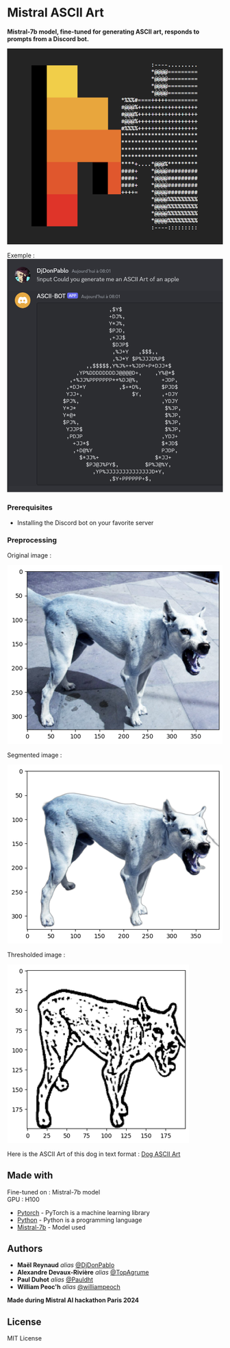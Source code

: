 # Mistral ASCII Art

**Mistral-7b model, fine-tuned for generating ASCII art, responds to prompts from a Discord bot.**

![Mistral ASCII Art](assets/mistral-ascii-art-logo.png)

Exemple :  
![Apple generation](assets/screen-apple.png)


### Prerequisites

- Installing the Discord bot on your favorite server

### Preprocessing

Original image :  

![Dog without preprocessing](assets/dog1.png)

Segmented image :  

![Dog without preprocessing](assets/dog2.png)

Thresholded image :  

![Dog without preprocessing](assets/dog3.png)

Here is the ASCII Art of this dog in text format : [Dog ASCII Art](assets/dog.txt)


## Made with

Fine-tuned on : Mistral-7b model  
GPU : H100

* [Pytorch](https://pytorch.org) - PyTorch is a machine learning library
* [Python](https://www.python.org) - Python is a programming language
* [Mistral-7b](https://mistral.ai/fr/news/announcing-mistral-7b) - Model used


## Authors

* **Maël Reynaud** _alias_ [@DjDonPablo](https://github.com/DjDonPablo)
* **Alexandre Devaux-Rivière** _alias_ [@TopAgrume](https://github.com/TopAgrume)
* **Paul Duhot** _alias_ [@Pauldht](https://github.com/Pauldht)
* **William Peoc'h** _alias_ [@williampeoch](https://github.com/williampeoch)

**Made during Mistral AI hackathon Paris 2024**

## License

MIT License

